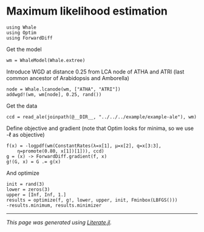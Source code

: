 
# Maximum likelihood estimation

```@example mle
using Whale
using Optim
using ForwardDiff
```

Get the model

```@example mle
wm = WhaleModel(Whale.extree)
```

Introduce WGD at distance 0.25 from LCA node of ATHA and ATRI (last common
ancestor of Arabidopsis and Amborella)

```@example mle
node = Whale.lcanode(wm, ["ATHA", "ATRI"])
addwgd!(wm, wm[node], 0.25, rand())
```

Get the data

```@example mle
ccd = read_ale(joinpath(@__DIR__, "../../../example/example-ale"), wm)
```

Define objective and gradient (note that Optim looks for minima, so we use
-ℓ as objective)

```@example mle
f(x) = -logpdf(wm(ConstantRates(λ=x[1], μ=x[2], q=x[3:3],
    η=promote(0.80, x[1])[1])), ccd)
g = (x) -> ForwardDiff.gradient(f, x)
g!(G, x) = G .= g(x)
```

And optimize

```@example mle
init = rand(3)
lower = zeros(3)
upper = [Inf, Inf, 1.]
results = optimize(f, g!, lower, upper, init, Fminbox(LBFGS()))
-results.minimum, results.minimizer
```

---

*This page was generated using [Literate.jl](https://github.com/fredrikekre/Literate.jl).*

